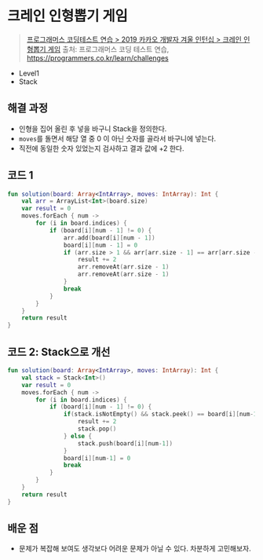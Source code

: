 # 크레인 인형뽑기 게임

> [프로그래머스 코딩테스트 연습 > 2019 카카오 개발자 겨울 인턴십 > 크레인 인형뽑기 게임](https://programmers.co.kr/learn/courses/30/lessons/64061)
> 출처: 프로그래머스 코딩 테스트 연습, https://programmers.co.kr/learn/challenges

- Level1
- Stack

## 해결 과정

- 인형을 집어 올린 후 넣을 바구니 Stack을 정의한다.
- `moves`를 돌면서 해당 열 중 0 이 아닌 숫자를 골라서 바구니에 넣는다.
- 직전에 동일한 숫자 있었는지 검사하고 결과 값에 +2 한다.

## 코드 1

```kotlin
fun solution(board: Array<IntArray>, moves: IntArray): Int {
    val arr = ArrayList<Int>(board.size)
    var result = 0
    moves.forEach { num ->
        for (i in board.indices) {
            if (board[i][num - 1] != 0) {
                arr.add(board[i][num - 1])
                board[i][num - 1] = 0
                if (arr.size > 1 && arr[arr.size - 1] == arr[arr.size - 2]) {
                    result += 2
                    arr.removeAt(arr.size - 1)
                    arr.removeAt(arr.size - 1)
                }
                break
            }
        }
    }
    return result
}

```

## 코드 2: Stack으로 개선

```kotlin
fun solution(board: Array<IntArray>, moves: IntArray): Int {
    val stack = Stack<Int>()
    var result = 0
    moves.forEach { num ->
        for (i in board.indices) {
            if (board[i][num - 1] != 0) {
                if(stack.isNotEmpty() && stack.peek() == board[i][num-1]) {
                    result += 2
                    stack.pop()
                } else {
                    stack.push(board[i][num-1])
                }
                board[i][num-1] = 0
                break
            }
        }
    }
    return result
}
```

## 배운 점

- 문제가 복잡해 보여도 생각보다 어려운 문제가 아닐 수 있다. 차분하게 고민해보자.
